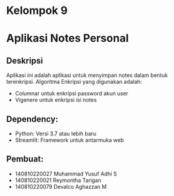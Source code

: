 # Kelompok 9
# Aplikasi Notes Personal

## Deskripsi
Aplikasi ini adalah aplikasi untuk menyimpan notes dalam bentuk terenkripsi. Algoritma Enkripsi yang digunakan adalah:
- Columnar untuk enkripsi password akun user
- Vigenere untuk enkripsi isi notes

## Dependency:
- Python: Versi 3.7 atau lebih baru
- Streamlit: Framework untuk antarmuka web

## Pembuat:
- 140810220027 Muhammad Yusuf Adhi S
- 140810220021 Reymontha Tarigan
- 140810220079 Devalco Aghazzan M
